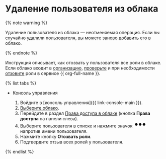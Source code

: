 # Удаление пользователя из облака

{% note warning %}

Удаление пользователя из облака — неотменяемая операция. Если вы случайно удалили пользователя, вы можете заново [добавить](create.md) его в облако.

{% endnote %}

Инструкция описывает, как отозвать у пользователя все роли в облаке. Если облако входит в [организацию](../../../organization/index.yaml), [проверьте](../../../organization/manage-users.md) и при необходимости [отзовите](../../../organization/edit-account.md) роли в сервисе {{ org-full-name }}.

{% list tabs %}

- Консоль управления

    1. Войдите в [консоль управления]({{ link-console-main }}).
    1. [Выберите облако](../../../resource-manager/operations/cloud/switch-cloud.md).
    1. Перейдите в раздел [Права доступа в облаке](https://console.cloud.yandex.ru/cloud?section=resource-acl) (кнопка **Права доступа** на панели слева).
    1. Выберите пользователя в списке и нажмите значок ![image](../../../_assets/options.svg) напротив имени пользователя.
    1. Нажмите кнопку **Отозвать роли**.
    1. Подтвердите отзыв всех ролей у пользователя.

{% endlist %}
